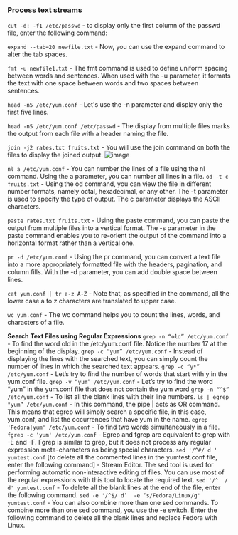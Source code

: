 ### Process text streams

`cut -d: -f1 /etc/passwd` - to display only the first column of the passwd file, enter the following command:

`expand --tab=20 newfile.txt` - Now, you can use the expand command to alter the tab spaces.

`fmt -u newfile1.txt` - The fmt command is used to define uniform spacing between words and sentences. When used with the -u parameter, it formats the text with one space between words and two spaces between sentences.

`head -n5 /etc/yum.conf` - Let's use the -n parameter and display only the first five lines.

`head -n5 /etc/yum.conf /etc/passwd` - The display from multiple files marks the output from each file with a header naming the file.

`join -j2 rates.txt fruits.txt` - You will use the join command on both the files to display the joined output.
![image](https://user-images.githubusercontent.com/36263233/65147761-6e019080-da3c-11e9-88da-52d5835d8372.png)

 `nl a /etc/yum.conf` - You can number the lines of a file using the nl command. Using the a parameter, you can number all lines in a file.
 `od -t c fruits.txt` - Using the od command, you can view the file in different number formats, namely octal, hexadecimal, or any other. The -t parameter is used to specify the type of output. The c parameter displays the ASCII characters.
 
 `paste rates.txt fruits.txt` - Using the paste command, you can paste the output from multiple files into a vertical format. The -s parameter in the paste command enables you to re-orient the output of the command into a horizontal format rather than a vertical one.
 
 `pr -d /etc/yum.conf` - Using the pr command, you can convert a text file into a more appropriately formatted file with the headers, pagination, and column fills. With the -d parameter, you can add double space between lines.
 
 `cat yum.conf | tr a-z A-Z` - Note that, as specified in the command, all the lower case a to z characters are translated to upper case.
 
 `wc yum.conf` - The wc command helps you to count the lines, words, and characters of a file.

**Search Text Files using Regular Expressions**
`grep -n “old” /etc/yum.conf` - To find the word old in the /etc/yum.conf file. Notice the number 17 at the beginning of the display.
`grep -c “yum” /etc/yum.conf` - Instead of displaying the lines with the searched text, you can simply count the number of lines in which the searched text appears.
`grep -c “y*” /etc/yum.conf` - Let’s try to find the number of words that start with y in the yum.conf file.
`grep -v “yum” /etc/yum.conf` - Let’s try to find the word “yum” in the yum.conf file that does not contain the yum word
`grep -n “^$” /etc/yum.conf` - To list all the blank lines with their line numbers.
`ls | egrep "yum” /etc/yum.conf` - In this command, the pipe | acts as OR command. This means that egrep will simply search a specific file, in this case, yum.conf, and list the occurrences that have yum in the name.
`egrep 'Fedora|yum' /etc/yum.conf` - To find two words simultaneously in a file.
`fgrep -c ‘yum' /etc/yum.conf` - Egrep and fgrep are equivalent to grep with -E and -F. Fgrep is similar to grep, but it does not process any regular expression meta-characters as being special characters.
`sed '/^#/ d ' yumtest.conf` [to delete all the commented lines in the yumtest.conf file, enter the following command] - Stream Editor. The sed tool is used for performing automatic non-interactive editing of files. You can use most of the regular expressions with this tool to locate the required text.
`sed '/^  / d' yumtest.conf` - To delete all the blank lines at the end of the file, enter the following command.
`sed -e '/^$/ d’  -e ‘s/Fedora/Linux/g'  yumtest.conf` - You can also combine more than one sed commands. To combine more than one sed command, you use the -e switch. Enter the following command to delete all the blank lines and replace Fedora with Linux.







